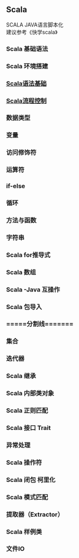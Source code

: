 ## Scala 
SCALA JAVA语言脚本化  
建议参考《快学scala》

### Scala 基础语法
### Scala  环境搭建
### [Scala语法基础](./src/main/scala/scalabasic/README.md)
### [Scala流程控制](./src/main/scala/workflow/README.md)
### 数据类型
### 变量
### 访问修饰符
### 运算符
### if-else 
### 循环
### 方法与函数
### 字符串
### Scala for推导式
### Scala 数组
### Scala -Java 互操作
### Scala 包导入
### =====分割线=======
### 集合 
### 迭代器
### Scala 继承
### Scala 内部类对象
### Scala 正则匹配
### Scala 接口 Trait
###  异常处理 
### Scala 操作符
### Scala 闭包 柯里化
### Scala 模式匹配
### 提取器（Extractor）
### Scala 样例类
### 文件IO
